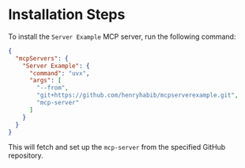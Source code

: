 # Installation Steps

To install the `Server Example` MCP server, run the following command:

```json
{
  "mcpServers": {
    "Server Example": {
      "command": "uvx",
      "args": [
        "--from",
        "git+https://github.com/henryhabib/mcpserverexample.git",
        "mcp-server"
      ]
    }
  }
}
```

This will fetch and set up the `mcp-server` from the specified GitHub repository.